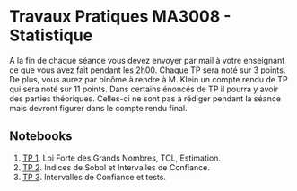 # Travaux Pratiques MA3008 - Statistique

A la fin de chaque séance vous devez envoyer par mail à votre enseignant ce que vous avez fait pendant les 2h00. Chaque TP sera noté sur 3 points. De plus, vous aurez par binôme à rendre à M. Klein un compte rendu de TP qui sera noté sur 11 points. Dans certains énoncés de TP il pourra y avoir des parties théoriques. Celles-ci ne sont pas à rédiger pendant la séance mais devront figurer dans le compte rendu final.

Notebooks
---------

1. [TP 1](./Notebooks/TP1.ipynb). Loi Forte des Grands Nombres, TCL, Estimation. 
2. [TP 2](./Notebooks/TP2.ipynb). Indices de Sobol et Intervalles de Confiance.
3. [TP 3](./Notebooks/TP3.ipynb). Intervalles de Confiance et tests. 
